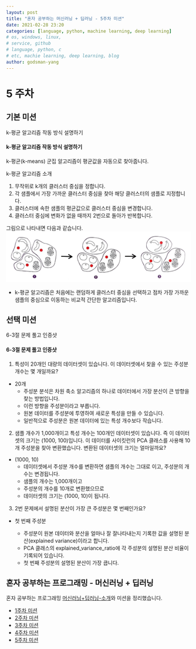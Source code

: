 ```yaml
---
layout: post
title: "혼자 공부하는 머신러닝 + 딥러닝 - 5주차 미션"
date: 2021-02-28 23:20
categories: [language, python, machine learning, deep learning]
# os, windows, linux,
# service, github
# language, python, c
# etc, machie learning, deep learning, blog
author: godsman-yang
---
```


# 5 주차

## 기본 미션

k-평균 알고리즘 작동 방식 설명하기

#### k-평균 알고리즘 작동 방식 설명하기

k-평균(k-means) 군집 알고리즘이 평균값을 자동으로 찾아줍니다.

k-평균 알고리즘 소개

1. 무작위로 k개의 클러스터 중심을 정합니다.
2. 각 샘플에서 가장 가까운 클러스터 중심을 찾아 해당 클러스터의 샘플로 지정합니다.
3. 클러스터에 속한 샘플의 평균값으로 클러스터 중심을 변경합니다.
4. 클러스터 중심에 변화가 없을 때까지 2번으로 돌아가 반복합니다.

그림으로 나타내면 다음과 같습니다.
![k-평균 알고리즘 작동 방식](./assets/images/hongong-ml-week5-1.jpg)

- k-평균 알고리즘은 처음에는 랜덤하게 클러스터 중심을 선택하고 점차 가장 가까운 샘플의 중심으로 이동하는 비교적 간단한 알고리즘입니다.

## 선택 미션

6-3절 문제 풀고 인증샷

#### 6-3절 문제 풀고 인증샷

1. 특성이 20개인 대량의 데이터셋이 있습니다. 이 데이터셋에서 찾을 수 있는 주성분 개수는 몇 개일까요?

- 20개
  - 주성분 분석은 차원 축소 알고리즘의 하나로 데이터에서 가장 분산이 큰 방향을 찾는 방법입니다.
  - 이런 방향을 주성분이라고 부릅니다.
  - 원본 데이터를 주성분에 투영하여 새로운 특성을 만들 수 있습니다.
  - 일반적으로 주성분은 원본 데이터에 있는 특성 개수보다 작습니다.

2. 샘플 개수가 1,000개이고 특성 개수는 100개인 데이터셋이 있습니다. 즉 이 데이터셋의 크기는 (1000, 100)입니다. 이 데이터를 사이킷런의 PCA 클래스를 사용해 10개 주성분을 찾아 변환했습니다. 변환된 데이터셋의 크기는 얼마일까요?

- (1000, 10)
  - 데이터셋에서 주성분 개수를 변환하면 샘플의 개수는 그대로 이고, 주성분의 개수는 변경됩니다.
  - 샘플의 개수는 1,000개이고
  - 주성분의 개수를 10개로 변환했으므로
  - 데이터셋의 크기는 (1000, 10)이 됩니다.

3. 2번 문제에서 설명된 분산이 가장 큰 주성분은 몇 번째인가요?

- 첫 번째 주성분

  - 주성분이 원본 데이터와 분산을 얼마나 잘 잘나타내는지 기록한 값을 설명된 분산(explained variance)이라고 합니다.
  - PCA 클래스의 explained_variance_ratio에 각 주성분의 설명된 분산 비율이 기록되어 있습니다.
  - 첫 번째 주성분의 설명된 분산이 가장 큽니다.

## 혼자 공부하는 프로그래밍 - 머신러닝 + 딥러닝

혼자 공부하는 프로그래밍 [머신러닝+딥러닝-소개](https://godsman-yang.github.io/hongong-ml)와 미션을 정리했습니다.

- [1주차 미션](https://godsman-yang.github.io/hongong-ml-week1)
- [2주차 미션](https://godsman-yang.github.io/hongong-ml-week2)
- [3주차 미션](https://godsman-yang.github.io/hongong-ml-week3)
- [4주차 미션](https://godsman-yang.github.io/hongong-ml-week4)
- [5주차 미션](https://godsman-yang.github.io/hongong-ml-week5)
